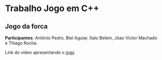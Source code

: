 # Trabalho Jogo em C++ #  
## Jogo da forca ##

**Participantes**: Antônio Pedro, Biel Aguiar, Ítalo Belem, Jõao Victor Machado e Thiago Rocha.

Link do vídeo apresentando o [jogo](https://youtu.be/fY4PkqADie8)

